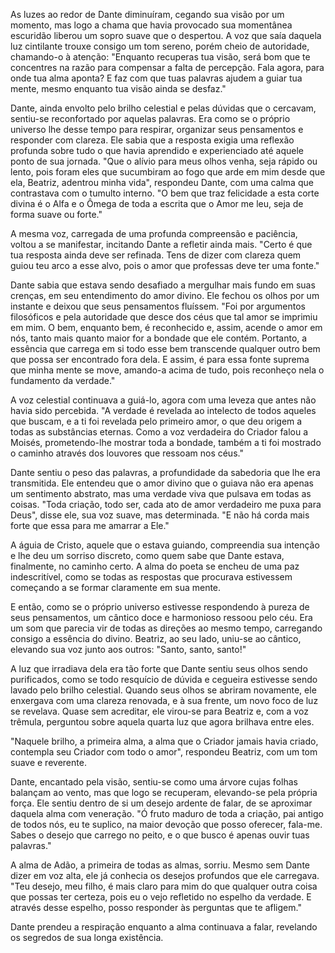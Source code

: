 As luzes ao redor de Dante diminuíram, cegando sua visão por um momento, mas logo a chama que havia provocado sua momentânea escuridão liberou um sopro suave que o despertou. A voz que saía daquela luz cintilante trouxe consigo um tom sereno, porém cheio de autoridade, chamando-o à atenção: "Enquanto recuperas tua visão, será bom que te concentres na razão para compensar a falta de percepção. Fala agora, para onde tua alma aponta? E faz com que tuas palavras ajudem a guiar tua mente, mesmo enquanto tua visão ainda se desfaz."

Dante, ainda envolto pelo brilho celestial e pelas dúvidas que o cercavam, sentiu-se reconfortado por aquelas palavras. Era como se o próprio universo lhe desse tempo para respirar, organizar seus pensamentos e responder com clareza. Ele sabia que a resposta exigia uma reflexão profunda sobre tudo o que havia aprendido e experienciado até aquele ponto de sua jornada. "Que o alívio para meus olhos venha, seja rápido ou lento, pois foram eles que sucumbiram ao fogo que arde em mim desde que ela, Beatriz, adentrou minha vida", respondeu Dante, com uma calma que contrastava com o tumulto interno. "O bem que traz felicidade a esta corte divina é o Alfa e o Ômega de toda a escrita que o Amor me leu, seja de forma suave ou forte."

A mesma voz, carregada de uma profunda compreensão e paciência, voltou a se manifestar, incitando Dante a refletir ainda mais. "Certo é que tua resposta ainda deve ser refinada. Tens de dizer com clareza quem guiou teu arco a esse alvo, pois o amor que professas deve ter uma fonte."

Dante sabia que estava sendo desafiado a mergulhar mais fundo em suas crenças, em seu entendimento do amor divino. Ele fechou os olhos por um instante e deixou que seus pensamentos fluíssem. "Foi por argumentos filosóficos e pela autoridade que desce dos céus que tal amor se imprimiu em mim. O bem, enquanto bem, é reconhecido e, assim, acende o amor em nós, tanto mais quanto maior for a bondade que ele contém. Portanto, a essência que carrega em si todo esse bem transcende qualquer outro bem que possa ser encontrado fora dela. E assim, é para essa fonte suprema que minha mente se move, amando-a acima de tudo, pois reconheço nela o fundamento da verdade."

A voz celestial continuava a guiá-lo, agora com uma leveza que antes não havia sido percebida. "A verdade é revelada ao intelecto de todos aqueles que buscam, e a ti foi revelada pelo primeiro amor, o que deu origem a todas as substâncias eternas. Como a voz verdadeira do Criador falou a Moisés, prometendo-lhe mostrar toda a bondade, também a ti foi mostrado o caminho através dos louvores que ressoam nos céus."

Dante sentiu o peso das palavras, a profundidade da sabedoria que lhe era transmitida. Ele entendeu que o amor divino que o guiava não era apenas um sentimento abstrato, mas uma verdade viva que pulsava em todas as coisas. "Toda criação, todo ser, cada ato de amor verdadeiro me puxa para Deus", disse ele, sua voz suave, mas determinada. "E não há corda mais forte que essa para me amarrar a Ele."

A águia de Cristo, aquele que o estava guiando, compreendia sua intenção e lhe deu um sorriso discreto, como quem sabe que Dante estava, finalmente, no caminho certo. A alma do poeta se encheu de uma paz indescritível, como se todas as respostas que procurava estivessem começando a se formar claramente em sua mente.

E então, como se o próprio universo estivesse respondendo à pureza de seus pensamentos, um cântico doce e harmonioso ressoou pelo céu. Era um som que parecia vir de todas as direções ao mesmo tempo, carregando consigo a essência do divino. Beatriz, ao seu lado, uniu-se ao cântico, elevando sua voz junto aos outros: "Santo, santo, santo!"

A luz que irradiava dela era tão forte que Dante sentiu seus olhos sendo purificados, como se todo resquício de dúvida e cegueira estivesse sendo lavado pelo brilho celestial. Quando seus olhos se abriram novamente, ele enxergava com uma clareza renovada, e à sua frente, um novo foco de luz se revelava. Quase sem acreditar, ele virou-se para Beatriz e, com a voz trêmula, perguntou sobre aquela quarta luz que agora brilhava entre eles.

"Naquele brilho, a primeira alma, a alma que o Criador jamais havia criado, contempla seu Criador com todo o amor", respondeu Beatriz, com um tom suave e reverente.

Dante, encantado pela visão, sentiu-se como uma árvore cujas folhas balançam ao vento, mas que logo se recuperam, elevando-se pela própria força. Ele sentiu dentro de si um desejo ardente de falar, de se aproximar daquela alma com veneração. "Ó fruto maduro de toda a criação, pai antigo de todos nós, eu te suplico, na maior devoção que posso oferecer, fala-me. Sabes o desejo que carrego no peito, e o que busco é apenas ouvir tuas palavras."

A alma de Adão, a primeira de todas as almas, sorriu. Mesmo sem Dante dizer em voz alta, ele já conhecia os desejos profundos que ele carregava. "Teu desejo, meu filho, é mais claro para mim do que qualquer outra coisa que possas ter certeza, pois eu o vejo refletido no espelho da verdade. E através desse espelho, posso responder às perguntas que te afligem."

Dante prendeu a respiração enquanto a alma continuava a falar, revelando os segredos de sua longa existência.